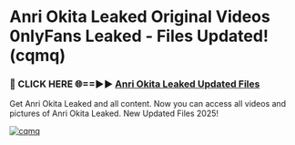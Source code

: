 # Anri Okita Leaked Original Videos 0nlyFans Leaked - Files Updated! (cqmq)

<h3>🔴 CLICK HERE 🌐==►► <a href="https://tinyurl.com/2jnfzry5" rel="nofollow">Anri Okita Leaked Updated Files</a></h3>

Get Anri Okita Leaked and all content. Now you can access all videos and pictures of Anri Okita Leaked. New Updated Files 2025!

[![cqmq](https://i.imgur.com/GyGTBgg.gif)](https://tinyurl.com/2jnfzry5)
